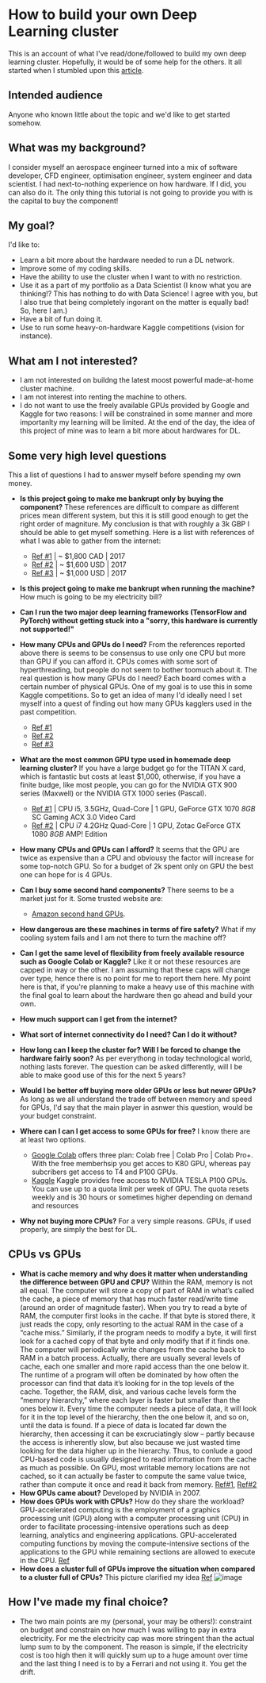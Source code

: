 # How to build your own Deep Learning cluster
This is an account of what I've read/done/followed to build my own deep learning cluster. Hopefully, it would be of some help for the others. It all started when I stumbled upon this [article](https://towardsdatascience.com/build-and-setup-your-own-deep-learning-server-from-scratch-e771dacaa252).

## Intended audience
Anyone who known little about the topic and we'd like to get started somehow.

## What was my background?
I consider myself an aerospace engineer turned into a mix of software developer, CFD engineer, optimisation engineer, system engineer and data scientist. I had next-to-nothing experience on how hardware. If I did, you can also do it. The  only thing this tutorial is not going to provide you with is the capital to buy the component!

## My goal?
I'd like to:
- Learn a bit more about the hardware needed to run a DL network.
- Improve some of my coding skills.
- Have the ability to use the cluster when I want to with no restriction.
- Use it as a part of my portfolio as a Data Scientist (I know what you  are thinking!? This has nothing to do with Data Science! I agree with you, but I also true that being completely ingorant on the matter is equally bad! So, here I am.)
- Have a bit of fun doing it.
- Use to run some heavy-on-hardware Kaggle competitions (vision for instance).

## What am I not interested?
- I am not interested on buildng the latest moost powerful made-at-home cluster machine.
- I  am not interest into renting the machine to others.
- I do not want to use the freely available GPUs provided by Google and Kaggle for two reasons: I will be constrained in some manner and more importanlty my learning will be limited. At the end of the day, the idea of this project of mine was to learn a bit more about hardwares for DL.

## Some very high level questions
This a list of questions I had to answer myself before  spending my own money.
-  **Is this project going to make me bankrupt only by buying the component?** These references are difficult to compare as different prices mean different system, but this it is still good enough to get the right order of magniture. My conclusion is that with roughly a 3k GBP I should be able to get myself something. Here is a list with references of what I was able to gather from the internet:
   - [Ref #1](https://towardsdatascience.com/build-and-setup-your-own-deep-learning-server-from-scratch-e771dacaa252) | ~ $1,800 CAD | 2017
   - [Ref #2](https://towardsdatascience.com/building-your-own-deep-learning-box-47b918aea1eb) | ~ $1,600 USD | 2017
   - [Ref #3](https://www.oreilly.com/content/build-a-super-fast-deep-learning-machine-for-under-1000/) | ~ $1,000 USD | 2017

-  **Is this project going to make me bankrupt when running the machine?** How much is going to be my electricity bill?

-  **Can I run the two major deep learning frameworks (TensorFlow and PyTorch) without getting stuck into a "sorry, this hardware is currently not supported!"**

-  **How many CPUs and GPUs do I need?** From the references reported above there is seems to be consensus to use only one CPU but more than GPU if you can afford it. CPUs comes with some sort of hyperthreading, but people do not seem to bother toomuch about it. The real question is how many GPUs do I need? Each board comes with a certain number of physical GPUs. One of my goal is to use this in some Kaggle competitions. So to get an idea of many I'd ideally need I set myself into a quest of finding out how many GPUs kagglers used in the past competition. 
   -  [Ref #1]()
   -  [Ref #2]()
   -  [Ref #3]()

- **What are the most common GPU type used in homemade deep learning cluster?** If you have a large budget go for the TITAN X card, which is fantastic but costs at least $1,000, otherwise, if you have a finite budge, like most people, you can go for the NVIDIA GTX 900 series (Maxwell) or the NVIDIA GTX 1000 series (Pascal).
   - [Ref #1](https://towardsdatascience.com/build-and-setup-your-own-deep-learning-server-from-scratch-e771dacaa252) | CPU i5, 3.5GHz, Quad-Core | 1 GPU, GeForce GTX 1070 *8GB* SC Gaming ACX 3.0 Video Card
   - [Ref #2](https://towardsdatascience.com/building-your-own-deep-learning-box-47b918aea1eb) | CPU i7 4.2GHz Quad-Core | 1 GPU, Zotac GeForce GTX 1080 *8GB* AMP! Edition
   
-  **How many CPUs and GPUs can I afford?** It seems that the GPU are twice as expensive than a CPU and obviousy the factor will increase for some top-notch GPU. So for a budget of 2k spent only on GPU the best one can hope for is 4 GPUs.

-  **Can I buy some second hand components?** There seems to be a market just for it. Some trusted website are:
   -  [Amazon second hand GPUs](https://www.amazon.co.uk/s?k=used+gpu&s=price-desc-rank&adgrpid=120731098785&gclid=CjwKCAiAv_KMBhAzEiwAs-rX1L2CB-E-AuMlTfSi6eDv8YxfinXuslQf7qOr7akmjG9_JI2COYLV1xoCOHsQAvD_BwE&hvadid=516377110988&hvdev=c&hvlocphy=1006567&hvnetw=g&hvqmt=e&hvrand=12132915950628804715&hvtargid=kwd-341756687644&hydadcr=17220_1714691&qid=1637668594&tag=googhydr-21&ref=sr_st_price-desc-rank).

-  **How dangerous are these machines in terms of fire safety?** What if my cooling system fails and I am not there to turn the machine off? 

-  **Can I get the same level of flexibility from freely available resource such as Google Colab or Kaggle?** Like it or not these resources are capped in way or the other. I am assuming that these caps will change over type, hence there is no point for me to report them here. My point here is that, if you're planning to make a heavy use of this machine with the final goal to learn about the hardware then go ahead and build your own. 

-  **How much support can I get from the internet?**

-  **What sort of internet connectivity do I need? Can I do it without?**

-  **How long can I keep the cluster for? Will I be forced to change the hardware fairly soon?** As per everythong in today technological world, nothing lasts forever. The question can be asked differently, will I be able to make good use of this for the next 5 years?

-  **Would I be better off buying more older GPUs or less but newer GPUs?** As long as we all understand the trade off between memory and speed for GPUs, I'd say that the main player in asnwer this question, would be your budget constraint.

-  **Where can I can I get access to some GPUs for free?** I know there are at least two options.
   -  [Google Colab](https://colab.research.google.com/signup) offers three plan: Colab free | Colab Pro | Colab Pro+. With the free memberhsip you get acces to K80 GPU, whereas pay subcribers get access to T4 and P100 GPUs.
   -  [Kaggle](https://www.kaggle.com/docs/efficient-gpu-usage)  Kaggle provides free access to NVIDIA TESLA P100 GPUs. You can use up to a quota limit per week of GPU. The quota resets weekly and is 30 hours or sometimes higher depending on demand and resources 

- **Why not buying more CPUs?** For a very simple reasons. GPUs, if used properly, are simply the best for DL.

## CPUs vs GPUs
- **What is cache memory and why does it matter when understanding the difference between GPU and CPU?** Within the RAM, memory is not all equal. The computer will store a copy of part of RAM in what’s called the cache, a piece of memory that has much faster read/write time (around an order of magnitude faster). When you try to read a byte of RAM, the computer first looks in the cache. If that byte is stored there, it just reads the copy, only resorting to the actual RAM in the case of a “cache miss.” Similarly, if the program needs to modify a byte, it will first look for a cached copy of that byte and only modify that if it finds one. The computer will periodically write changes from the cache back to RAM in a batch process. Actually, there are usually several levels of cache, each one smaller and more rapid access than the one below it. The runtime of a program will often be dominated by how often the processor can find that data it’s looking for in the top levels of the cache. Together, the RAM, disk, and various cache levels form the “memory hierarchy,” where each layer is faster but smaller than the ones below it. Every time the computer needs a piece of data, it will look for it in the top level of the hierarchy, then the one below it, and so on, until the data is found. If a piece of data is located far down the hierarchy, then accessing it can be excruciatingly slow – partly because the access is inherently slow, but also because we just wasted time looking for the data higher up in the hierarchy. Thus, to conlude a good CPU-based code is usually designed to read information from the cache as much as possible. On GPU, most writable memory locations are not cached, so it can actually be faster to compute the same value twice, rather than compute it once and read it back from memory. [Ref#1](http://www.deeplearningbook.org/contents/applications.html), [Ref#2](https://www.amazon.co.uk/Data-Science-Handbook-Field-Cady/dp/1119092949)
- **How GPUs came about?** Developed by NVIDIA in 2007. 
- **How does GPUs work with CPUs?** How do they share the workload? GPU-accelerated computing is the employment of a graphics processing unit (GPU) along with a computer processing unit (CPU) in order to facilitate processing-intensive operations such as deep learning, analytics and engineering applications. GPU-accelerated computing functions by moving the compute-intensive sections of the applications to the GPU while remaining sections are allowed to execute in the CPU. [Ref](https://www.techopedia.com/definition/32876/gpu-accelerated-computing) 
- **How does a cluster full of GPUs improve the situation when compared to a cluster full of CPUs?** This picture clarified my idea [Ref](https://www.slideshare.net/ExtractConf/andrew-ng-chief-scientist-at-baidu )
![image](https://user-images.githubusercontent.com/89139139/148080348-b740fd05-e89c-4eb8-ac60-0a52f175a6ee.png)

## How I've made my final choice?
- The two main points are my (personal, your may be others!): constraint on budget and constrain on how much I was willing to pay in extra electricity. For me the electricity cap was more stringent than the actual lump sum to by the component. The reason is simple, if the electricity cost is too high then it will quickly sum up to a huge amount over time and the last thing I need is to by a Ferrari and not using it. You get the drift.

